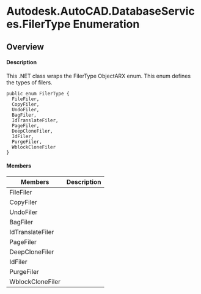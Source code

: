# Autodesk.AutoCAD.DatabaseServices.FilerType Enumeration

## Overview

#### Description
This .NET class wraps the FilerType ObjectARX enum. This enum defines the types of filers.
```text
public enum FilerType {
  FileFiler,
  CopyFiler,
  UndoFiler,
  BagFiler,
  IdTranslateFiler,
  PageFiler,
  DeepCloneFiler,
  IdFiler,
  PurgeFiler,
  WblockCloneFiler
}
```

#### Members
| Members | Description |
| --- | --- |
| FileFiler |
| CopyFiler |
| UndoFiler |
| BagFiler |
| IdTranslateFiler |
| PageFiler |
| DeepCloneFiler |
| IdFiler |
| PurgeFiler |
| WblockCloneFiler |